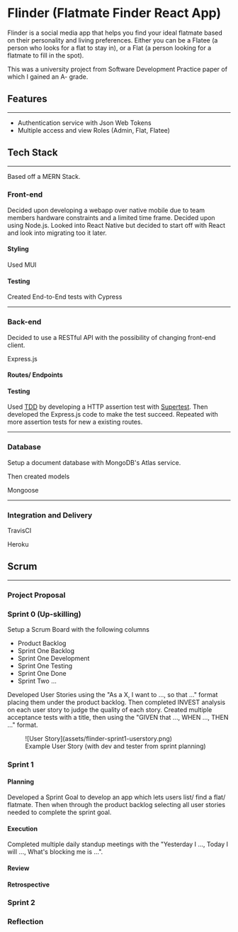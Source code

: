 # Flinder (Flatmate Finder React App)

Flinder is a social media app that helps you find your ideal flatmate based on their personality and living preferences. Either you can be a Flatee (a person who looks for a flat to stay in), or a Flat (a person looking for a flatmate to fill in the spot).

This was a university project from Software Development Practice paper of which I gained an A- grade.

## Features

---

- Authentication service with Json Web Tokens
- Multiple access and view Roles (Admin, Flat, Flatee)

## Tech Stack

---

Based off a MERN Stack.

### Front-end

Decided upon developing a webapp over native mobile due to team members hardware constraints and a limited time frame. Decided upon using Node.js. Looked into React Native but decided to start off with React and look into migrating too it later.

#### Styling

Used MUI

#### Testing

Created End-to-End tests with Cypress

---

### Back-end

Decided to use a RESTful API with the possibility of changing front-end client.

Express.js

#### Routes/ Endpoints

#### Testing

Used [TDD](../../Second-Brain/Computer-Science/Software-Development/Methods-and-Practices/TDD.md) by developing a HTTP assertion test with [Supertest](https://www.npmjs.com/package/supertest). Then developed the Express.js code to make the test succeed. Repeated with more assertion tests for new a existing routes.

---

### Database

Setup a document database with MongoDB's Atlas service.

Then created models

Mongoose

---

### Integration and Delivery

TravisCI

Heroku

## Scrum

---

### Project Proposal

### Sprint 0 (Up-skilling)

Setup a Scrum Board with the following columns

- Product Backlog
- Sprint One Backlog
- Sprint One Development
- Sprint One Testing
- Sprint One Done
- Sprint Two ...

Developed User Stories using the "As a X, I want to ..., so that ..." format placing them under the product backlog. Then completed INVEST analysis on each user story to judge the quality of each story. Created multiple acceptance tests with a title, then using the "GIVEN that ..., WHEN ..., THEN ..." format.

<figure markdown>
  ![User Story](assets/flinder-sprint1-userstory.png)
  <figcaption>Example User Story (with dev and tester from sprint planning)</figcaption>
</figure>

### Sprint 1

#### Planning

Developed a Sprint Goal to develop an app which lets users list/ find a flat/ flatmate. Then when through the product backlog selecting all user stories needed to complete the sprint goal.


#### Execution

Completed multiple daily standup meetings with the "Yesterday I ..., Today I will ..., What's blocking me is ...".

#### Review

#### Retrospective



### Sprint 2

### Reflection
